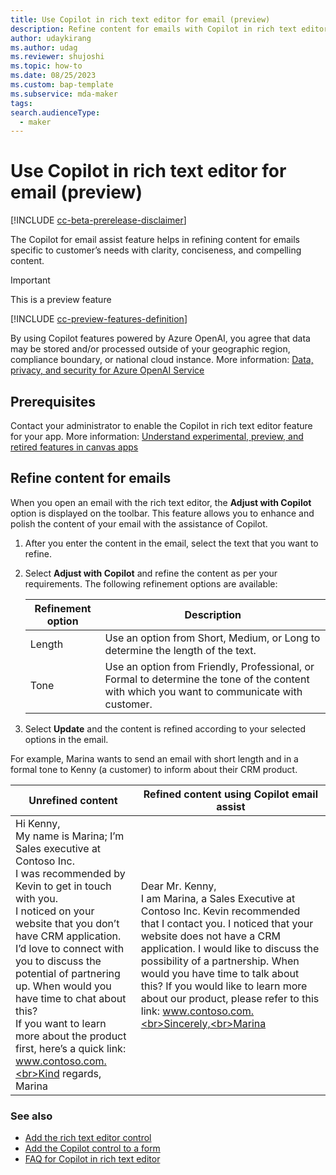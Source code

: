 ```yaml
---
title: Use Copilot in rich text editor for email (preview)
description: Refine content for emails with Copilot in rich text editor.
author: udaykirang
ms.author: udag
ms.reviewer: shujoshi
ms.topic: how-to 
ms.date: 08/25/2023
ms.custom: bap-template 
ms.subservice: mda-maker
tags: 
search.audienceType: 
  - maker
---
```


# Use Copilot in rich text editor for email (preview)

[!INCLUDE [cc-beta-prerelease-disclaimer](../../includes/cc-beta-prerelease-disclaimer.md)]

The Copilot for email assist feature helps in refining content for emails specific to customer’s needs with clarity, conciseness, and compelling content.

> [!IMPORTANT]
> This is a preview feature
>
> [!INCLUDE [cc-preview-features-definition](../../includes/cc-preview-features-definition.md)]
>
> By using Copilot features powered by Azure OpenAI, you agree that data may be stored and/or processed outside of your geographic region, compliance boundary, or national cloud instance. More information: [Data, privacy, and security for Azure OpenAI Service](/legal/cognitive-services/openai/data-privacy#preventing-abuse-and-harmful-content-generation)

## Prerequisites

Contact your administrator to enable the Copilot in rich text editor feature for your app. More information: [Understand experimental, preview, and retired features in canvas apps](../canvas-apps/working-with-experimental-preview.md) 

## Refine content for emails

When you open an email with the rich text editor, the **Adjust with Copilot** option is displayed on the toolbar. This feature allows you to enhance and polish the content of your email with the assistance of Copilot.

1. After you enter the content in the email, select the text that you want to refine.
1. Select **Adjust with Copilot** and refine the content as per your requirements. The following refinement options are available:

    | Refinement option | Description | 
    |------------------|-------------|
    | Length | Use an option from Short, Medium, or Long to determine the length of the text. |
    | Tone | Use an option from Friendly, Professional, or Formal to determine the tone of the content with which you want to communicate with customer. |

1. Select **Update** and the content is refined according to your selected options in the email.

For example, Marina wants to send an email with short length and in a formal tone to Kenny (a customer) to inform about their CRM product.

|Unrefined content| Refined content using Copilot email assist |
|-----------------|--------------------------------------------|
| Hi Kenny,<br>My name is Marina; I’m Sales executive at Contoso Inc.<br>I was recommended by Kevin to get in touch with you.<br>I noticed on your website that you don’t have CRM application.<br>I’d love to connect with you to discuss the potential of partnering up. When would you have time to chat about this?<br>If you want to learn more about the product first, here’s a quick link: www.contoso.com.<br>Kind regards,<br>Marina | Dear Mr. Kenny,<br>I am Marina, a Sales Executive at Contoso Inc. Kevin recommended that I contact you. I noticed that your website does not have a CRM application. I would like to discuss the possibility of a partnership. When would you have time to talk about this? If you would like to learn more about our product, please refer to this link: www.contoso.com.<br>Sincerely,<br>Marina |

### See also

- [Add the rich text editor control](../model-driven-apps/rich-text-editor-control.md)  
- [Add the Copilot control to a form](../model-driven-apps/copilot-control.md)  
- [FAQ for Copilot in rich text editor](../common/faqs-email-assist-rte.md)